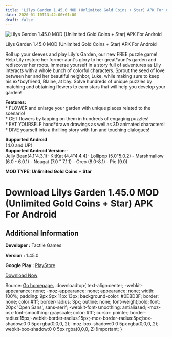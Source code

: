 ```yaml
---
title: 'Lilys Garden 1.45.0 MOD (Unlimited Gold Coins + Star) APK For Android'
date: 2020-01-10T13:42:00+01:00
draft: false
---
```


![Lilys Garden 1.45.0 MOD (Unlimited Gold Coins + Star) APK For Android](https://i2.wp.com/apkhome.net/wp-content/uploads/2020/01/Lilys-Garden-1.45.0-MOD-Unlimited-Gold-Coins-Star.png "Lilys Garden 1.45.0 MOD (Unlimited Gold Coins + Star) APK For Android")

  

Lilys Garden 1.45.0 MOD (Unlimited Gold Coins + Star) APK For Android

Roll up your sleeves and play Lily's Garden, our new FREE puzzle game! Help Lily restore her former aunt's glory to her great\*aunt's garden and rediscover her roots. Immerse yourself in a story full of adventures as Lily interacts with a whole bunch of colorful characters. Sprout the seed of love between her and her beautiful neighbor, Luke, while making sure to keep his ex\*boyfriend, Blaine, at bay. Solve hundreds of unique puzzles by matching and obtaining flowers to earn stars that will help you develop your garden!

**Features:**  
\* FLOWER and enlarge your garden with unique places related to the scenario!  
\* GET flowers by tapping on them in hundreds of engaging puzzles!  
\* EAT YOURSELF hand\*drawn drawings as well as 3D animated characters!  
\* DIVE yourself into a thrilling story with fun and touching dialogues!

**Supported Android**  
{4.0 and UP}  
**Supported Android Version**:-  
Jelly Bean(4.1"4.3.1)- KitKat (4.4"4.4.4)- Lollipop (5.0"5.0.2) - Marshmallow (6.0 - 6.0.1) - Nougat (7.0 " 7.1.1) - Oreo (8.0-8.1) - Pie (9.0)

**MOD TYPE: Unlimited Gold Coins + Star**

Download Lilys Garden 1.45.0 MOD (Unlimited Gold Coins + Star) APK For Android
==============================================================================

Additional Information
----------------------

**Developer :** Tactile Games

**Version :** 1.45.0

**Google Play :** [PlayStore](https://play.google.com/store/apps/details?id=dk.tactile.lilysgarden)

  

[Download Now](https://store4app.co/post/lilys-garden-1-45-0-mod-unlimited-gold-coins-star-apk-for-android_1578656792)

  
Source: [Go homepage.](https://store4app.co/post/lilys-garden-1-45-0-mod-unlimited-gold-coins-star-apk-for-android_1578656792) .downloadtop{ text-align:center; -webkit-appearance: none; -moz-appearance: none; appearance: none; width: 100%; padding: 9px 9px 11px 13px; background-color: #0EBD3F; border: none; color:#fff; border-radius: 3px; outline: none; font-weight;bold; font: 20px 'Open Sans', sans-serif; -webkit-font-smoothing: antialiased; -moz-osx-font-smoothing: grayscale; color: #fff; cursor: pointer; border-radius:15px;-webkit-border-radius:15px;-moz-border-radius:5px;box-shadow:0 0 5px rgba(0,0,0,.2);-moz-box-shadow:0 0 5px rgba(0,0,0,.2);-webkit-box-shadow:0 0 5px rgba(0,0,0,.2) !important; }